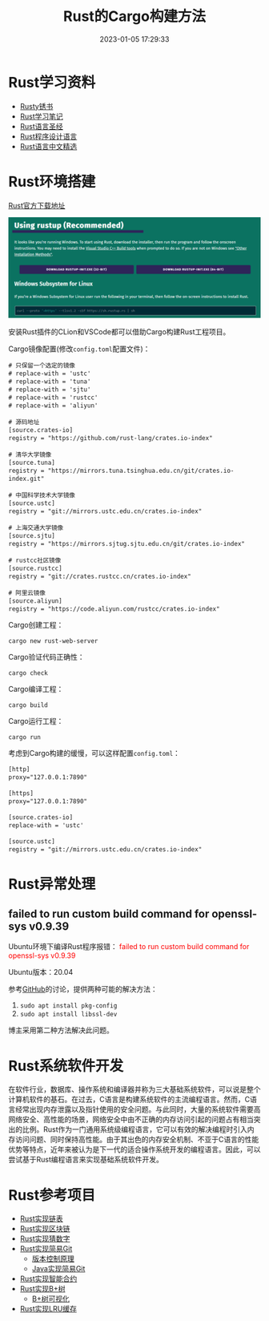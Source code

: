 ﻿---
title: Rust的Cargo构建方法
date: 2023-01-05 17:29:33
summary: 本文分享Rust的Cargo构建方法。
tags:
- Rust
- Cargo
categories:
- Rust
---

# Rust学习资料

- [Rusty锈书](https://rusty.rs/about.html)
- [Rust学习笔记](https://skyao.io/learning-rust)
- [Rust语言圣经](https://course.rs/about-book.html)
- [Rust程序设计语言](https://rust.bootcss.com/title-page.html)
- [Rust语言中文精选](https://www.yuque.com/chaosbot/rust_magazine_2021)

# Rust环境搭建

[Rust官方下载地址](https://www.rust-lang.org/tools/install)

![](../../../images/软件开发/Rust/Rust的Cargo构建方法/1.png)

安装Rust插件的CLion和VSCode都可以借助Cargo构建Rust工程项目。

Cargo镜像配置(修改`config.toml`配置文件)：

```shell
# 只保留一个选定的镜像
# replace-with = 'ustc'
# replace-with = 'tuna'
# replace-with = 'sjtu'
# replace-with = 'rustcc'
# replace-with = 'aliyun'

# 源码地址
[source.crates-io]
registry = "https://github.com/rust-lang/crates.io-index"

# 清华大学镜像
[source.tuna]
registry = "https://mirrors.tuna.tsinghua.edu.cn/git/crates.io-index.git"

# 中国科学技术大学镜像
[source.ustc]
registry = "git://mirrors.ustc.edu.cn/crates.io-index"

# 上海交通大学镜像
[source.sjtu]
registry = "https://mirrors.sjtug.sjtu.edu.cn/git/crates.io-index"

# rustcc社区镜像
[source.rustcc]
registry = "git://crates.rustcc.cn/crates.io-index"

# 阿里云镜像
[source.aliyun]
registry = "https://code.aliyun.com/rustcc/crates.io-index"
```

Cargo创建工程：
```shell
cargo new rust-web-server
```

Cargo验证代码正确性：
```shell
cargo check
```

Cargo编译工程：
```shell
cargo build
```

Cargo运行工程：
```shell
cargo run
```


考虑到Cargo构建的缓慢，可以这样配置`config.toml`：

```shell
[http]
proxy="127.0.0.1:7890"

[https]
proxy="127.0.0.1:7890"

[source.crates-io]
replace-with = 'ustc'

[source.ustc]
registry = "git://mirrors.ustc.edu.cn/crates.io-index"
```

# Rust异常处理

## failed to run custom build command for openssl-sys v0.9.39

Ubuntu环境下编译Rust程序报错：
<font color="red">failed to run custom build command for openssl-sys v0.9.39</font>

Ubuntu版本：20.04

参考[GitHub](https://github.com/sfackler/rust-openssl/issues/1021)的讨论，提供两种可能的解决方法：
1. `sudo apt install pkg-config`
2. `sudo apt install libssl-dev`

博主采用第二种方法解决此问题。

# Rust系统软件开发

在软件行业，数据库、操作系统和编译器并称为三大基础系统软件，可以说是整个计算机软件的基石。在过去，C语言是构建系统软件的主流编程语言。然而，C语言经常出现内存泄露以及指针使用的安全问题。与此同时，大量的系统软件需要高网络安全、高性能的场景，网络安全中由不正确的内存访问引起的问题占有相当突出的比例。Rust作为一门通用系统级编程语言，它可以有效的解决编程时引入内存访问问题、同时保持高性能。由于其出色的内存安全机制、不亚于C语言的性能优势等特点，近年来被认为是下一代的适合操作系统开发的编程语言。因此，可以尝试基于Rust编程语言来实现基础系统软件开发。

# Rust参考项目

- [Rust实现链表](https://github.com/rust-unofficial/too-many-lists)
- [Rust实现区块链](https://github.com/ZuoFuhong/blockchain_rust)
- [Rust实现猜数字](https://github.com/Ubpa/LearnRust/tree/main/OfficialTutorial/02_guessing_game)
- [Rust实现简易Git](https://github.com/Byron/gitoxide)
    - [版本控制原理](https://missing.csail.mit.edu/2020/version-control/)
    - [Java实现简易Git](https://sp21.datastructur.es/materials/proj/proj2/proj2)
- [Rust实现智能合约](https://paritytech.github.io/ink/)
- [Rust实现B+树](https://github.com/sjyango/b_plus_tree_by_rust)
    - [B+树可视化](https://www.cs.usfca.edu/~galles/visualization/BPlusTree.html)
- [Rust实现LRU缓存](https://leetcode.cn/problems/lru-cache/)
